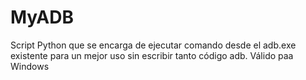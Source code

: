 # MyADB
Script Python que se encarga de ejecutar comando desde el adb.exe existente para un mejor uso sin escribir tanto código adb. Válido paa Windows
